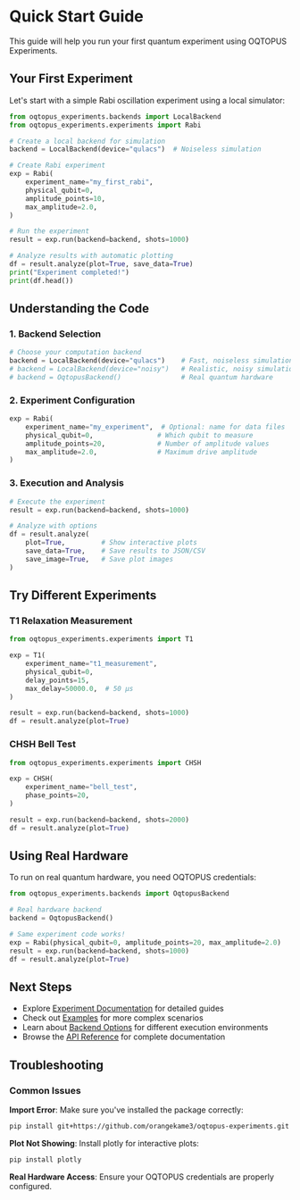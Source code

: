 # Quick Start Guide

This guide will help you run your first quantum experiment using OQTOPUS Experiments.

## Your First Experiment

Let's start with a simple Rabi oscillation experiment using a local simulator:

```python
from oqtopus_experiments.backends import LocalBackend
from oqtopus_experiments.experiments import Rabi

# Create a local backend for simulation
backend = LocalBackend(device="qulacs")  # Noiseless simulation

# Create Rabi experiment
exp = Rabi(
    experiment_name="my_first_rabi",
    physical_qubit=0,
    amplitude_points=10,
    max_amplitude=2.0,
)

# Run the experiment
result = exp.run(backend=backend, shots=1000)

# Analyze results with automatic plotting
df = result.analyze(plot=True, save_data=True)
print("Experiment completed!")
print(df.head())
```

## Understanding the Code

### 1. Backend Selection

```python
# Choose your computation backend
backend = LocalBackend(device="qulacs")    # Fast, noiseless simulation
# backend = LocalBackend(device="noisy")   # Realistic, noisy simulation  
# backend = OqtopusBackend()               # Real quantum hardware
```

### 2. Experiment Configuration

```python
exp = Rabi(
    experiment_name="my_experiment",  # Optional: name for data files
    physical_qubit=0,                # Which qubit to measure
    amplitude_points=20,             # Number of amplitude values
    max_amplitude=2.0,               # Maximum drive amplitude
)
```

### 3. Execution and Analysis

```python
# Execute the experiment
result = exp.run(backend=backend, shots=1000)

# Analyze with options
df = result.analyze(
    plot=True,         # Show interactive plots
    save_data=True,    # Save results to JSON/CSV
    save_image=True,   # Save plot images
)
```

## Try Different Experiments

### T1 Relaxation Measurement

```python
from oqtopus_experiments.experiments import T1

exp = T1(
    experiment_name="t1_measurement",
    physical_qubit=0,
    delay_points=15,
    max_delay=50000.0,  # 50 μs
)

result = exp.run(backend=backend, shots=1000)
df = result.analyze(plot=True)
```

### CHSH Bell Test

```python
from oqtopus_experiments.experiments import CHSH

exp = CHSH(
    experiment_name="bell_test",
    phase_points=20,
)

result = exp.run(backend=backend, shots=2000)
df = result.analyze(plot=True)
```

## Using Real Hardware

To run on real quantum hardware, you need OQTOPUS credentials:

```python
from oqtopus_experiments.backends import OqtopusBackend

# Real hardware backend
backend = OqtopusBackend()

# Same experiment code works!
exp = Rabi(physical_qubit=0, amplitude_points=20, max_amplitude=2.0)
result = exp.run(backend=backend, shots=1000)
df = result.analyze(plot=True)
```

## Next Steps

- Explore [Experiment Documentation](../experiments/index.md) for detailed guides
- Check out [Examples](../examples/index.md) for more complex scenarios
- Learn about [Backend Options](../backends/index.md) for different execution environments
- Browse the [API Reference](../reference/) for complete documentation

## Troubleshooting

### Common Issues

**Import Error**: Make sure you've installed the package correctly:
```bash
pip install git+https://github.com/orangekame3/oqtopus-experiments.git
```

**Plot Not Showing**: Install plotly for interactive plots:
```bash
pip install plotly
```

**Real Hardware Access**: Ensure your OQTOPUS credentials are properly configured.